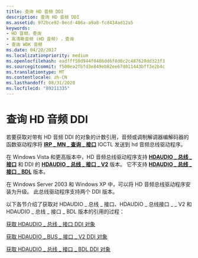 ```yaml
---
title: 查询 HD 音频 DDI
description: 查询 HD 音频 DDI
ms.assetid: 972bce92-0ecd-486a-a9a8-fcd434ad12a5
keywords:
- HD 音频，查询
- 高清晰音频 (HD 音频) ，查询
- 查询 WDK 音频
ms.date: 04/20/2017
ms.localizationpriority: medium
ms.openlocfilehash: eadfff50d944f0486dd6f8d0c2c487620dd323f3
ms.sourcegitcommit: f500ea2fbfd3e849eb82ee67d011443bff3e2b4c
ms.translationtype: MT
ms.contentlocale: zh-CN
ms.lasthandoff: 08/31/2020
ms.locfileid: "89211335"
---
```

# <a name="querying-for-an-hd-audio-ddi"></a>查询 HD 音频 DDI


若要获取对带有 HD 音频 DDI 的对象的计数引用，音频或调制解调器编解码器的函数驱动程序将 [**IRP \_ MN \_ 查询 \_ 接口**](../kernel/irp-mn-query-interface.md) IOCTL 发送到 hd 音频总线驱动程序。

在 Windows Vista 和更高版本中，HD 音频总线驱动程序支持 [**HDAUDIO \_ 总线 \_ 接口**](/windows-hardware/drivers/ddi/hdaudio/ns-hdaudio-_hdaudio_bus_interface) 和 DDI 的 [**HDAUDIO \_ 总线 \_ 接口 \_ V2**](/windows-hardware/drivers/ddi/hdaudio/ns-hdaudio-_hdaudio_bus_interface_v2) 版本。 它不支持 [**HDAUDIO \_ 总线 \_ 接口 \_ BDL**](/windows-hardware/drivers/ddi/hdaudio/ns-hdaudio-_hdaudio_bus_interface_bdl) 版本。

在 Windows Server 2003 和 Windows XP 中，可以将 HD 音频总线驱动程序安装为升级。 此总线驱动程序支持两个 DDI 版本。

以下各节介绍了获取对 HDAUDIO \_ 总线 \_ 接口、HDAUDIO \_ 总线接口 \_ \_ V2 和 HDAUDIO \_ 总线 \_ 接口 \_ BDL 版本的引用的过程：

[获取 HDAUDIO \_ 总线 \_ 接口 DDI 对象](obtaining-an-hdaudio-bus-interface-ddi-object.md)

[获取 HDAUDIO \_ BUS \_ 接口 \_ V2 DDI 对象](obtaining-an-hdaudio-bus-interface-v2-ddi-object.md)

[获取 HDAUDIO \_ 总线 \_ 接口 \_ BDL DDI 对象](obtaining-an-hdaudio-bus-interface-bdl-ddi-object.md)

 

